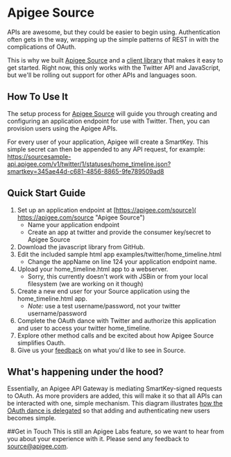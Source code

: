 # Apigee Source
APIs are awesome, but they could be easier to begin using. Authentication often gets in the way, wrapping up the simple patterns of REST in with the complications of OAuth.

This is why we built [Apigee Source](http://blog.apigee.com/detail/apigee_source_twitter_api/) and a [client library](http://apigee.github.com/Apigee-Source-for-JavaScript/) that makes it easy to get started. Right now, this only works with the Twitter API and JavaScript, but we'll be rolling out support for other APIs and languages soon.

## How To Use It
The setup process for [Apigee Source](https://apigee.com/source) will guide you through creating and configuring an application endpoint for use with Twitter. Then, you can provision users using the Apigee APIs.

For every user of your application, Apigee will create a SmartKey. This simple secret can then be appended to any API request, for example:
    https://sourcesample-api.apigee.com/v1/twitter/1/statuses/home_timeline.json?smartkey=345ae44d-c681-4856-8865-9fe789509ad8

## Quick Start Guide
1. Set up an application endpoint at [https://apigee.com/source]( https://apigee.com/source "Apigee Source")
    * Name your application endpoint
    * Create an app at twitter and provide the consumer key/secret to Apigee Source
2. Download the javascript library from GitHub.
3. Edit the included sample html app  examples/twitter/home_timeline.html
    * Change the appName on line 124 your application endpoint name.
4. Upload your home_timeline.html app to a webserver.
    * Sorry, this currently doesn't work with JSBin or from your local filesystem (we are working on it though)
5. Create a new end user for your Source application using the home_timeline.html app.
    * *Note:* use a test username/password, not your twitter username/password
6. Complete the OAuth dance with Twitter and authorize this application and user to access your twitter home_timeline.
7. Explore other method calls and be excited about how Apigee Source simplifies Oauth.
8. Give us your [feedback](mailto:source@apigee.com "Send Feedback") on what you'd like to see in Source.

## What's happening under the hood?
Essentially, an Apigee API Gateway is mediating SmartKey-signed requests to OAuth. As more providers are added, this will make it so that all APIs can be interacted with one, simple mechanism. This diagram illustrates [how the OAuth dance is delegated](https://docs.google.com/drawings/pub?id=1CPCIa8t8lqHnbI1EQDVIWSxAJINLiysNasU55xHrmnA&w=903&h=961) so that adding and authenticating new users becomes simple.

##Get in Touch
This is still an Apigee Labs feature, so we want to hear from you about your experience with it. Please send any feedback to [source@apigee.com](mailto:source@apigee.com).